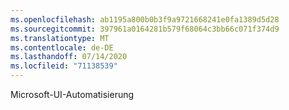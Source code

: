 ```yaml
---
ms.openlocfilehash: ab1195a800b0b3f9a9721668241e0fa1389d5d28
ms.sourcegitcommit: 397961a0164281b579f68064c3bb66c071f374d9
ms.translationtype: MT
ms.contentlocale: de-DE
ms.lasthandoff: 07/14/2020
ms.locfileid: "71138539"
---
```

Microsoft-UI-Automatisierung